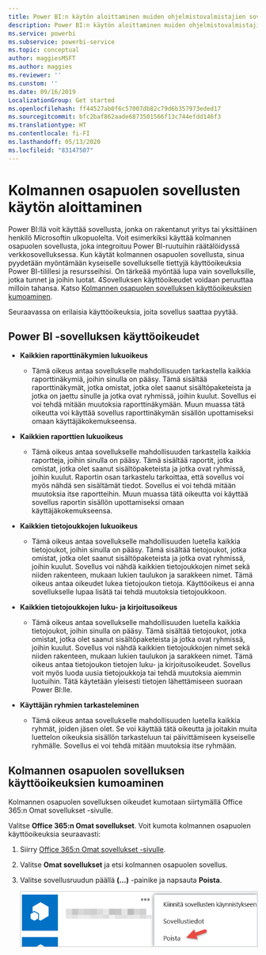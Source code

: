 ```yaml
---
title: Power BI:n käytön aloittaminen muiden ohjelmistovalmistajien sovellusten kanssa
description: Power BI:n käytön aloittaminen muiden ohjelmistovalmistajien sovellusten kanssa
ms.service: powerbi
ms.subservice: powerbi-service
ms.topic: conceptual
author: maggiesMSFT
ms.author: maggies
ms.reviewer: ''
ms.cunstom: ''
ms.date: 09/16/2019
LocalizationGroup: Get started
ms.openlocfilehash: ff44527ab0f6c57007db82c79d6b357973eded17
ms.sourcegitcommit: bfc2baf862aade6873501566f13c744efdd146f3
ms.translationtype: HT
ms.contentlocale: fi-FI
ms.lasthandoff: 05/13/2020
ms.locfileid: "83147507"
---
```

# <a name="get-started-with-third-party-apps"></a>Kolmannen osapuolen sovellusten käytön aloittaminen

Power BI:llä voit käyttää sovellusta, jonka on rakentanut yritys tai yksittäinen henkilö Microsoftin ulkopuolelta. Voit esimerkiksi käyttää kolmannen osapuolen sovellusta, joka integroituu Power BI-ruutuihin räätälöidyssä verkkosovelluksessa. Kun käytät kolmannen osapuolen sovellusta, sinua pyydetään myöntämään kyseiselle sovellukselle tiettyjä käyttöoikeuksia Power BI-tilillesi ja resursseihisi. On tärkeää myöntää lupa vain sovelluksille, jotka tunnet ja joihin luotat. 4Sovelluksen käyttöoikeudet voidaan peruuttaa milloin tahansa. Katso [Kolmannen osapuolen sovelluksen käyttöoikeuksien kumoaminen](#revoke).

Seuraavassa on erilaisia käyttöoikeuksia, joita sovellus saattaa pyytää.

## <a name="power-bi-app-permissions"></a>Power BI -sovelluksen käyttöoikeudet

* **Kaikkien raporttinäkymien lukuoikeus**
  
  * Tämä oikeus antaa sovellukselle mahdollisuuden tarkastella kaikkia raporttinäkymiä, joihin sinulla on pääsy. Tämä sisältää raporttinäkymät, jotka omistat, jotka olet saanut sisältöpaketeista ja jotka on jaettu sinulle ja jotka ovat ryhmissä, joihin kuulut. Sovellus ei voi tehdä mitään muutoksia raporttinäkymään. Muun muassa tätä oikeutta voi käyttää sovellus raporttinäkymän sisällön upottamiseksi omaan käyttäjäkokemukseensa.

* **Kaikkien raporttien lukuoikeus**
  
  * Tämä oikeus antaa sovellukselle mahdollisuuden tarkastella kaikkia raportteja, joihin sinulla on pääsy. Tämä sisältää raportit, jotka omistat, jotka olet saanut sisältöpaketeista ja jotka ovat ryhmissä, joihin kuulut. Raportin osan tarkastelu tarkoittaa, että sovellus voi myös nähdä sen sisältämät tiedot. Sovellus ei voi tehdä mitään muutoksia itse raportteihin. Muun muassa tätä oikeutta voi käyttää sovellus raportin sisällön upottamiseksi omaan käyttäjäkokemukseensa.

* **Kaikkien tietojoukkojen lukuoikeus**
  
  * Tämä oikeus antaa sovellukselle mahdollisuuden luetella kaikkia tietojoukot, joihin sinulla on pääsy. Tämä sisältää tietojoukot, jotka omistat, jotka olet saanut sisältöpaketeista ja jotka ovat ryhmissä, joihin kuulut. Sovellus voi nähdä kaikkien tietojoukkojen nimet sekä niiden rakenteen, mukaan lukien taulukon ja sarakkeen nimet. Tämä oikeus antaa oikeudet lukea tietojoukon tietoja. Käyttöoikeus ei anna sovellukselle lupaa lisätä tai tehdä muutoksia tietojoukkoon.
* **Kaikkien tietojoukkojen luku- ja kirjoitusoikeus**
  
  * Tämä oikeus antaa sovellukselle mahdollisuuden luetella kaikkia tietojoukot, joihin sinulla on pääsy. Tämä sisältää tietojoukot, jotka omistat, jotka olet saanut sisältöpaketeista ja jotka ovat ryhmissä, joihin kuulut. Sovellus voi nähdä kaikkien tietojoukkojen nimet sekä niiden rakenteen, mukaan lukien taulukon ja sarakkeen nimet. Tämä oikeus antaa tietojoukon tietojen luku- ja kirjoitusoikeudet. Sovellus voit myös luoda uusia tietojoukkoja tai tehdä muutoksia aiemmin luotuihin. Tätä käytetään yleisesti tietojen lähettämiseen suoraan Power BI:lle.

* **Käyttäjän ryhmien tarkasteleminen**
  
  * Tämä oikeus antaa sovellukselle mahdollisuuden luetella kaikkia ryhmät, joiden jäsen olet. Se voi käyttää tätä oikeutta ja joitakin muita luettelon oikeuksia sisällön tarkasteluun tai päivittämiseen kyseiselle ryhmälle. Sovellus ei voi tehdä mitään muutoksia itse ryhmään.

<a name="revoke"/>

## <a name="revoke-third-party-app-permissions"></a>Kolmannen osapuolen sovelluksen käyttöoikeuksien kumoaminen

Kolmannen osapuolen sovelluksen oikeudet kumotaan siirtymällä Office 365:n Omat sovellukset -sivulle.

Valitse **Office 365:n Omat sovellukset**. Voit kumota kolmannen osapuolen käyttöoikeuksia seuraavasti:

1. Siirry [Office 365:n Omat sovellukset -sivulle](https://portal.office.com/myapps).

2. Valitse **Omat sovellukset** ja etsi kolmannen osapuolen sovellus.

3. Valitse sovellusruudun päällä **(...)**  -painike ja napsauta **Poista**.

   ![Remove](media/service-power-bi-get-started-third-party-apps/remove.png)